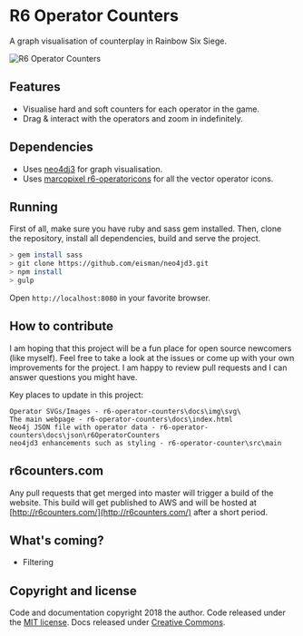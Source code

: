 # R6 Operator Counters

A graph visualisation of counterplay in Rainbow Six Siege.

![R6 Operator Counters](https://i.imgur.com/8bRZsdb.png)

## Features

* Visualise hard and soft counters for each operator in the game.
* Drag & interact with the operators and zoom in indefinitely.

## Dependencies
* Uses [neo4dj3](https://github.com/eisman/neo4jd3) for graph visualisation.
* Uses [marcopixel r6-operatoricons](https://marcopixel.eu/r6-operatoricons/) for all the vector operator icons.

## Running

First of all, make sure you have ruby and sass gem installed. Then, clone the repository, install all dependencies, build and serve the project.

```bash
> gem install sass
> git clone https://github.com/eisman/neo4jd3.git
> npm install
> gulp
```

Open `http://localhost:8080` in your favorite browser.

## How to contribute

I am hoping that this project will be a fun place for open source newcomers (like myself). Feel free to take a look at the issues or come up with your own improvements for the project. I am happy to review pull requests and I can answer questions you might have.

Key places to update in this project:
```
Operator SVGs/Images - r6-operator-counters\docs\img\svg\
The main webpage - r6-operator-counters\docs\index.html
Neo4j JSON file with operator data - r6-operator-counters\docs\json\r6OperatorCounters
neo4jd3 enhancements such as styling - r6-operator-counter\src\main
```

## r6counters.com
Any pull requests that get merged into master will trigger a build of the website. This build will get published to AWS and will be hosted at [http://r6counters.com/](http://r6counters.com/) after a short period.

## What's coming?

* Filtering

## Copyright and license

Code and documentation copyright 2018 the author. Code released under the [MIT license](LICENSE). Docs released under [Creative Commons](docs/LICENSE).

